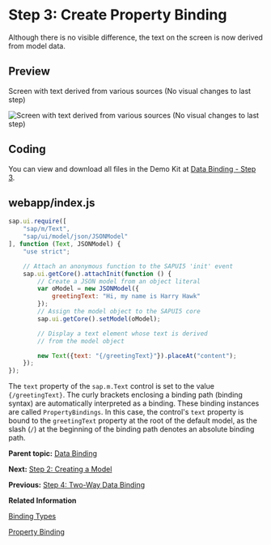 <!-- loiod70e9894c09b4c27a98d4850d4e90f2c -->

# Step 3: Create Property Binding

Although there is no visible difference, the text on the screen is now derived from model data.



## Preview

   
  
<a name="loiod70e9894c09b4c27a98d4850d4e90f2c__fig_r1j_pst_mr"/>Screen with text derived from various sources \(No visual changes to last step\)

 ![](images/Tutorial_Data_Binding_Step_1_6d391d5.png "Screen with text derived from various sources (No visual changes to last
					step)") 



## Coding

You can view and download all files in the Demo Kit at [Data Binding - Step 3](https://ui5.sap.com/#/entity/sap.ui.core.tutorial.databinding/sample/sap.ui.core.tutorial.databinding.03).



## webapp/index.js

```js
sap.ui.require([
	"sap/m/Text",
	"sap/ui/model/json/JSONModel"
], function (Text, JSONModel) {
	"use strict";

	// Attach an anonymous function to the SAPUI5 'init' event
	sap.ui.getCore().attachInit(function () {
		// Create a JSON model from an object literal
		var oModel = new JSONModel({
			greetingText: "Hi, my name is Harry Hawk"
		});
		// Assign the model object to the SAPUI5 core
		sap.ui.getCore().setModel(oModel);

		// Display a text element whose text is derived
		// from the model object

		new Text({text: "{/greetingText}"}).placeAt("content");
	});
});

```

The `text` property of the `sap.m.Text` control is set to the value `{/greetingText}`. The curly brackets enclosing a binding path \(binding syntax\) are automatically interpreted as a binding. These binding instances are called `PropertyBindings`. In this case, the control's `text` property is bound to the `greetingText` property at the root of the default model, as the slash \(`/`\) at the beginning of the binding path denotes an absolute binding path.

**Parent topic:** [Data Binding](data-binding-e531093.md "In this tutorial, we will explain the concepts of data binding in SAPUI5.")

**Next:** [Step 2: Creating a Model](step-2-creating-a-model-5278bfd.md "In this step, we create a model as container for the data on which your application operates.")

**Previous:** [Step 4: Two-Way Data Binding](step-4-two-way-data-binding-c72b922.md "In the examples used so far, we have used a read-only field to display the value of a model property. We will now change the user interface so that the first and last name fields are displayed using sap.m.Input fields and an additional check box control is used to enable or disable both input fields. This arrangement illustrates a feature known as &quot;two-way data binding&quot;. Now that the view contains more controls, we will also move the view definition into an XML file.")

**Related Information**  


[Binding Types](../04_Essentials/binding-types-91f0d8a.md "Depending on the different use cases, you can use different binding types: Propety binding, context binding, and list binding.")

[Property Binding](../04_Essentials/property-binding-91f0652.md "With property binding, you can initialize properties of a control automatically and update them based on the data of the model.")

